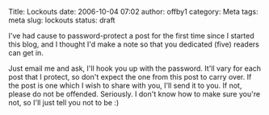 Title: Lockouts
date: 2006-10-04 07:02
author: offby1
category: Meta
tags: meta
slug: lockouts
status: draft

I\'ve had cause to password-protect a post for the first time since I started this blog, and I thought I\'d make a note so that you dedicated (five) readers can get in.

Just email me and ask, I\'ll hook you up with the password. It\'ll vary for each post that I protect, so don\'t expect the one from this post to carry over. If the post is one which I wish to share with you, I\'ll send it to you. If not, please do not be offended. Seriously. I don\'t know how to make sure you\'re not, so I\'ll just tell you not to be :)
